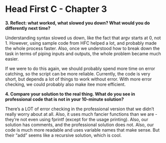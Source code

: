 # Head First C - Chapter 3

**3. Reflect: what worked, what slowed you down?  What would you do differently next time?**

Understanding syntax slowed us down, like the fact that argv starts at 0, not 1. However, using sample code from HFC helped a lot, and probably made the whole process faster. Also, once we understood how to break down the task in terms of piping inputs and outputs, the whole problem became much easier.

If we were to do this again, we should probably spend more time on error catching, so the script can be more reliable. Currently, the code is very short, but depends a lot of things to work without error. With more error checking, we could probably also make itee more efficient.

**4. Compare your solution to the real thing.  What do you see in professional code that is not in your 10-minute solution?**

There’s a LOT of error checking in the professional version that we didn’t really worry about at all. Also, it uses much fancier functions than we are - they’re not even using fprintf (except for the usage printing). Also, our solution has comments, and the professional solution does not.  Also, our code is much more readable and uses variable names that make sense.  But their “add” seems like a recursive solution, which is cool.